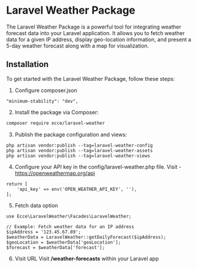 # Laravel Weather Package

The Laravel Weather Package is a powerful tool for integrating weather forecast data into your Laravel application. It allows you to fetch weather data for a given IP address, display geo-location information, and present a 5-day weather forecast along with a map for visualization.

## Installation

To get started with the Laravel Weather Package, follow these steps:

1. Configure composer.json
```
"minimum-stability": "dev",
```

2. Install the package via Composer:
```bash
composer require ecce/laravel-weather
```
3. Publish the package configuration and views:
```
php artisan vendor:publish --tag=laravel-weather-config
php artisan vendor:publish --tag=laravel-weather-assets
php artisan vendor:publish --tag=laravel-weather-views
```

4. Configure your API key in the config/laravel-weather.php file.
Visit - https://openweathermap.org/api
```
return [
    'api_key' => env('OPEN_WEATHER_API_KEY', ''),
];
```
5. Fetch data option
```
use Ecce\LaravelWeather\Facades\LaravelWeather;

// Example: Fetch weather data for an IP address
$ipAddress = '123.45.67.89';
$weatherData = LaravelWeather::getDailyForecast($ipAddress);
$geoLocation = $weatherData['geoLocation'];
$forecast = $weatherData['forecast'];
```
6. Visit URL
Visit **/weather-forecasts** within your Laravel app
